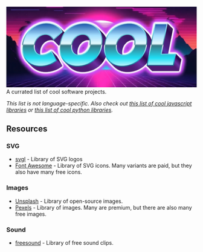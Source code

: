 ![banner](/banner.jpg "banner")
A currated list of cool software projects.

*This list is not language-specific. Also check out [this list of cool javascript libraries](https://github.com/RobertDusk/cooljs) or [this list of cool python libraries](https://github.com/RobertDusk/coolpy).*

## Resources

### SVG

- [svgl](https://svgl.app/) - Library of SVG logos
- [Font Awesome](https://fontawesome.com/) - Library of SVG icons. Many variants are paid, but they also have many free icons.

### Images

- [Unsplash](https://unsplash.com/) - Library of open-source images.
- [Pexels](https://www.pexels.com/) - Library of images. Many are premium, but there are also many free images.

### Sound

- [freesound](https://freesound.org/) - Library of free sound clips.

